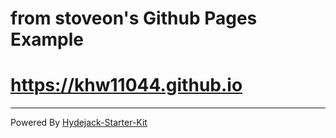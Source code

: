 # from stoveon's Github Pages Example

# <https://khw11044.github.io>

---
Powered By [Hydejack-Starter-Kit](https://github.com/hydecorp/hydejack-starter-kit)
